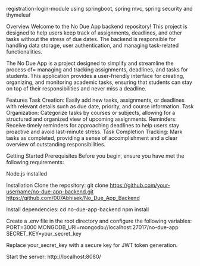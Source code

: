 registration-login-module using springboot, spring mvc, spring security and thymeleaf

Overview
Welcome to the No Due App backend repository! This project is designed to help users keep track of assignments, deadlines,
and other tasks without the stress of due dates. The backend is responsible for handling data storage, user authentication, 
and managing task-related functionalities.

The No Due App is a project designed to simplify and streamline the process of= managing and tracking assignments, deadlines, 
and tasks for students. This application provides a user-friendly interface for creating, organizing, and monitoring academic 
tasks, ensuring that students can stay on top of their responsibilities and never miss a deadline.


Features
Task Creation: Easily add new tasks, assignments, or deadlines with relevant details such as due date, priority, and course information.
Task Organization: Categorize tasks by courses or subjects, allowing for a structured and organized view of upcoming assignments.
Reminders: Receive timely reminders for approaching deadlines to help users stay proactive and avoid last-minute stress.
Task Completion Tracking: Mark tasks as completed, providing a sense of accomplishment and a clear overview of outstanding responsibilities.

Getting Started
Prerequisites
Before you begin, ensure you have met the following requirements:

Node.js installed

Installation
Clone the repository:
git clone https://github.com/your-username/no-due-app-backend.git
https://github.com/007Abhisek/No_Due_App_Backend

Install dependencies:
cd no-due-app-backend
npm install

Create a .env file in the root directory and configure the following variables:
PORT=3000
MONGODB_URI=mongodb://localhost:27017/no-due-app
SECRET_KEY=your_secret_key

Replace your_secret_key with a secure key for JWT token generation.

Start the server:
http://localhost:8080/